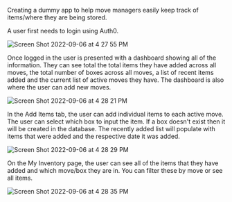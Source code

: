 Creating a dummy app to help move managers easily keep track of items/where they are being stored.

A user first needs to login using Auth0.

![Screen Shot 2022-09-06 at 4 27 55 PM](https://user-images.githubusercontent.com/23404792/188732003-7a589448-f813-40f1-a4a7-7a8e686dfe7d.png)

Once logged in the user is presented with a dashboard showing all of the information. They can see total the total items they have added across all moves, the total number of boxes across all moves, a list of recent items added and the current list of active moves they have. The dashboard is also where the user can add new moves.

![Screen Shot 2022-09-06 at 4 28 21 PM](https://user-images.githubusercontent.com/23404792/188732267-5bbd79e2-98cf-4b68-925c-752e55d99066.png)

In the Add Items tab, the user can add individual items to each active move. The user can select which box to input the item. If a box doesn't exist then it will be created in the database. The recently added list will populate with items that were added and the respective date it was added.

![Screen Shot 2022-09-06 at 4 28 29 PM](https://user-images.githubusercontent.com/23404792/188732473-ddf4abfc-135e-4fce-9c85-e00b30fc77ca.png)

On the My Inventory page, the user can see all of the items that they have added and which move/box they are in. You can filter these by move or see all items.

![Screen Shot 2022-09-06 at 4 28 35 PM](https://user-images.githubusercontent.com/23404792/188732588-a1f4ac9c-d31a-4258-b4e7-f068ef4c2844.png)
